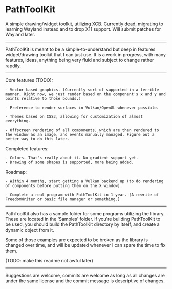 # PathToolKit
A simple drawing/widget toolkit, utilizing XCB.
Currently dead, migrating to learning Wayland instead and to drop X11 support.
Will submit patches for Wayland later.
___

PathToolKit is meant to be a simple-to-understand but deep in features widget/drawing toolkit that I can just use.
It is a work in progress, with many features, ideas, anything being very fluid and subject to change rather rapdily.
___

Core features (TODO):

	- Vector-based graphics. (Currently sort-of supported in a terrible manner, Right now, we just render based on the component's x and y and points relative to those bounds.)

	- Preference to render surfaces in Vulkan/OpenGL whenever possible.
	
	- Themes based on CSS3, allowing for customization of almost everything.
	
	- Offscreen rendering of all components, which are then rendered to the window as an image, and events manually managed. Figure out a better way to do this later.
	
Completed features:

	- Colors. That's really about it. No gradient support yet.
	- Drawing of some shapes is supported, more being added.

Roadmap:

	- Within 4 months, start getting a Vulkan backend up (to do rendering of components before putting them on the X window).
	
	- Complete a real program with PathToolKit in 1 year. [A rewrite of FreedomWriter or basic file manager or something.]
___
PathToolKit also has a sample folder for some programs utilizing the library.
These are located in the 'Samples' folder.
If you're building PathToolKit to be used, you should build the PathToolKit directory by itself, and create a dynamic object from it.

Some of those examples are expected to be broken as the library is changed over time, and will be updated whenever I can spare the time to fix them.

(TODO: make this readme not awful later)

___

Suggestions are welcome, commits are welcome as long as all changes are under the same license and the commit message is descriptive of changes.
